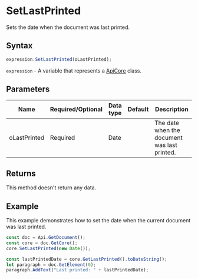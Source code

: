 # SetLastPrinted

Sets the date when the document was last printed.

## Syntax

```javascript
expression.SetLastPrinted(oLastPrinted);
```

`expression` - A variable that represents a [ApiCore](../ApiCore.md) class.

## Parameters

| **Name** | **Required/Optional** | **Data type** | **Default** | **Description** |
| ------------- | ------------- | ------------- | ------------- | ------------- |
| oLastPrinted | Required | Date |  | The date when the document was last printed. |

## Returns

This method doesn't return any data.

## Example

This example demonstrates how to set the date when the current document was last printed.

```javascript editor-docx
const doc = Api.GetDocument();
const core = doc.GetCore();
core.SetLastPrinted(new Date());

const lastPrintedDate = core.GetLastPrinted().toDateString();
let paragraph = doc.GetElement(0);
paragraph.AddText("Last printed: " + lastPrintedDate);

```

